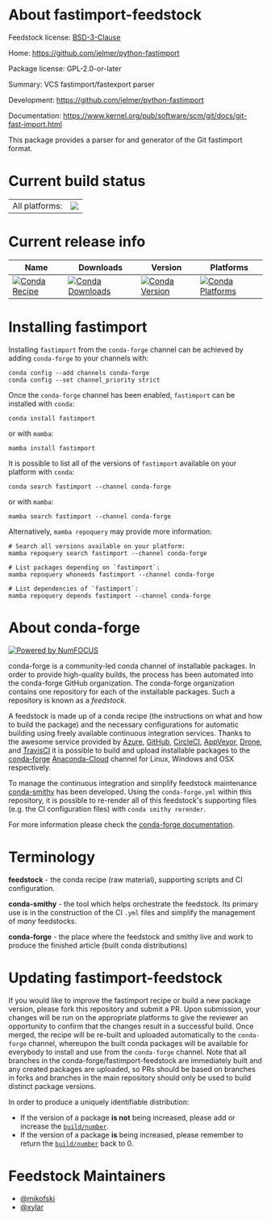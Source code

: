 About fastimport-feedstock
==========================

Feedstock license: [BSD-3-Clause](https://github.com/conda-forge/fastimport-feedstock/blob/main/LICENSE.txt)

Home: https://github.com/jelmer/python-fastimport

Package license: GPL-2.0-or-later

Summary: VCS fastimport/fastexport parser

Development: https://github.com/jelmer/python-fastimport

Documentation: https://www.kernel.org/pub/software/scm/git/docs/git-fast-import.html

This package provides a parser for and generator of the Git fastimport format.


Current build status
====================


<table><tr><td>All platforms:</td>
    <td>
      <a href="https://dev.azure.com/conda-forge/feedstock-builds/_build/latest?definitionId=5319&branchName=main">
        <img src="https://dev.azure.com/conda-forge/feedstock-builds/_apis/build/status/fastimport-feedstock?branchName=main">
      </a>
    </td>
  </tr>
</table>

Current release info
====================

| Name | Downloads | Version | Platforms |
| --- | --- | --- | --- |
| [![Conda Recipe](https://img.shields.io/badge/recipe-fastimport-green.svg)](https://anaconda.org/conda-forge/fastimport) | [![Conda Downloads](https://img.shields.io/conda/dn/conda-forge/fastimport.svg)](https://anaconda.org/conda-forge/fastimport) | [![Conda Version](https://img.shields.io/conda/vn/conda-forge/fastimport.svg)](https://anaconda.org/conda-forge/fastimport) | [![Conda Platforms](https://img.shields.io/conda/pn/conda-forge/fastimport.svg)](https://anaconda.org/conda-forge/fastimport) |

Installing fastimport
=====================

Installing `fastimport` from the `conda-forge` channel can be achieved by adding `conda-forge` to your channels with:

```
conda config --add channels conda-forge
conda config --set channel_priority strict
```

Once the `conda-forge` channel has been enabled, `fastimport` can be installed with `conda`:

```
conda install fastimport
```

or with `mamba`:

```
mamba install fastimport
```

It is possible to list all of the versions of `fastimport` available on your platform with `conda`:

```
conda search fastimport --channel conda-forge
```

or with `mamba`:

```
mamba search fastimport --channel conda-forge
```

Alternatively, `mamba repoquery` may provide more information:

```
# Search all versions available on your platform:
mamba repoquery search fastimport --channel conda-forge

# List packages depending on `fastimport`:
mamba repoquery whoneeds fastimport --channel conda-forge

# List dependencies of `fastimport`:
mamba repoquery depends fastimport --channel conda-forge
```


About conda-forge
=================

[![Powered by
NumFOCUS](https://img.shields.io/badge/powered%20by-NumFOCUS-orange.svg?style=flat&colorA=E1523D&colorB=007D8A)](https://numfocus.org)

conda-forge is a community-led conda channel of installable packages.
In order to provide high-quality builds, the process has been automated into the
conda-forge GitHub organization. The conda-forge organization contains one repository
for each of the installable packages. Such a repository is known as a *feedstock*.

A feedstock is made up of a conda recipe (the instructions on what and how to build
the package) and the necessary configurations for automatic building using freely
available continuous integration services. Thanks to the awesome service provided by
[Azure](https://azure.microsoft.com/en-us/services/devops/), [GitHub](https://github.com/),
[CircleCI](https://circleci.com/), [AppVeyor](https://www.appveyor.com/),
[Drone](https://cloud.drone.io/welcome), and [TravisCI](https://travis-ci.com/)
it is possible to build and upload installable packages to the
[conda-forge](https://anaconda.org/conda-forge) [Anaconda-Cloud](https://anaconda.org/)
channel for Linux, Windows and OSX respectively.

To manage the continuous integration and simplify feedstock maintenance
[conda-smithy](https://github.com/conda-forge/conda-smithy) has been developed.
Using the ``conda-forge.yml`` within this repository, it is possible to re-render all of
this feedstock's supporting files (e.g. the CI configuration files) with ``conda smithy rerender``.

For more information please check the [conda-forge documentation](https://conda-forge.org/docs/).

Terminology
===========

**feedstock** - the conda recipe (raw material), supporting scripts and CI configuration.

**conda-smithy** - the tool which helps orchestrate the feedstock.
                   Its primary use is in the construction of the CI ``.yml`` files
                   and simplify the management of *many* feedstocks.

**conda-forge** - the place where the feedstock and smithy live and work to
                  produce the finished article (built conda distributions)


Updating fastimport-feedstock
=============================

If you would like to improve the fastimport recipe or build a new
package version, please fork this repository and submit a PR. Upon submission,
your changes will be run on the appropriate platforms to give the reviewer an
opportunity to confirm that the changes result in a successful build. Once
merged, the recipe will be re-built and uploaded automatically to the
`conda-forge` channel, whereupon the built conda packages will be available for
everybody to install and use from the `conda-forge` channel.
Note that all branches in the conda-forge/fastimport-feedstock are
immediately built and any created packages are uploaded, so PRs should be based
on branches in forks and branches in the main repository should only be used to
build distinct package versions.

In order to produce a uniquely identifiable distribution:
 * If the version of a package **is not** being increased, please add or increase
   the [``build/number``](https://docs.conda.io/projects/conda-build/en/latest/resources/define-metadata.html#build-number-and-string).
 * If the version of a package **is** being increased, please remember to return
   the [``build/number``](https://docs.conda.io/projects/conda-build/en/latest/resources/define-metadata.html#build-number-and-string)
   back to 0.

Feedstock Maintainers
=====================

* [@mikofski](https://github.com/mikofski/)
* [@xylar](https://github.com/xylar/)

